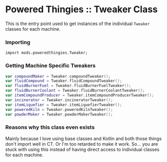 # Powered Thingies :: Tweaker Class
This is the entry point used to get instances of the individual `Tweaker` classes for each machine.

### Importing
```
import mods.poweredthingies.Tweaker;
```

### Getting Machine Specific Tweakers
```kotlin
var compoundMaker = Tweaker.compoundTweaker();
var fluidCompound = Tweaker.fluidCompoundTweaker();
var fluidBurnerFuel = Tweaker.fluidBurnerFuelTweaker();
var fluidBurnerCoolant = Tweaker.fluidBurnerCoolantTweaker();
var itemCompoundProducer = Tweaker.itemCompoundProducerTweaker();
var incinerator = Tweaker.incineratorTweaker();
var itemLiquefier = Tweaker.itemLiquefierTweaker();
var poweredKiln = Tweaker.poweredKilnTweaker();
var powderMaker = Tweaker.powderMakerTweaker();
```

### Reasons why this class even exists
Mainly because I love using base classes and Kotlin and both those things don't import well in CT. Or I'm too retarded to make it work.
So... you are stuck with using this instead of having direct access to individual classes for each machine.
